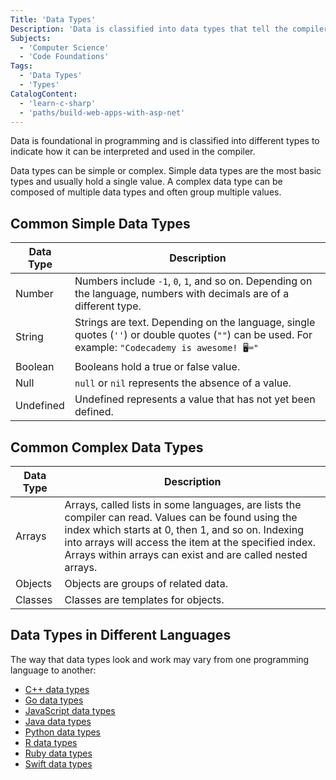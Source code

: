```yaml
---
Title: 'Data Types'
Description: 'Data is classified into data types that tell the compiler how the data is intended to be used.'
Subjects:
  - 'Computer Science'
  - 'Code Foundations'
Tags:
  - 'Data Types'
  - 'Types'
CatalogContent:
  - 'learn-c-sharp'
  - 'paths/build-web-apps-with-asp-net'
---
```


Data is foundational in programming and is classified into different types to indicate how it can be interpreted and used in the compiler.

Data types can be simple or complex. Simple data types are the most basic types and usually hold a single value. A complex data type can be composed of multiple data types and often group multiple values.

## Common Simple Data Types

<!-- prettier-ignore -->
| Data Type | Description |
| --- | --- |
| Number | Numbers include `-1`, `0`, `1`, and so on. Depending on the language, numbers with decimals are of a different type. |
| String | Strings are text. Depending on the language, single quotes (`''`) or double quotes (`""`) can be used. For example: `"Codecademy is awesome! 🖥️⌨️"` |
| Boolean | Booleans hold a true or false value. |
| Null | `null` or `nil` represents the absence of a value. |
| Undefined | Undefined represents a value that has not yet been defined. |

## Common Complex Data Types

<!-- prettier-ignore -->
| Data Type | Description |
| --- | --- |
| Arrays | Arrays, called lists in some languages, are lists the compiler can read. Values can be found using the index which starts at 0, then 1, and so on. Indexing into arrays will access the item at the specified index. Arrays within arrays can exist and are called nested arrays. |
| Objects | Objects are groups of related data. |
| Classes | Classes are templates for objects. |

## Data Types in Different Languages

The way that data types look and work may vary from one programming language to another:

- [C++ data types](https://www.codecademy.com/resources/docs/cpp/data-types)
- [Go data types](https://www.codecademy.com/resources/docs/go/data-types)
- [JavaScript data types](https://www.codecademy.com/resources/docs/javascript/data-types)
- [Java data types](https://www.codecademy.com/resources/docs/java/data-types)
- [Python data types](https://www.codecademy.com/resources/docs/python/data-types)
- [R data types](https://www.codecademy.com/resources/docs/r/data-types)
- [Ruby data types](https://www.codecademy.com/resources/docs/ruby/data-types)
- [Swift data types](https://www.codecademy.com/resources/docs/swift/data-types)
